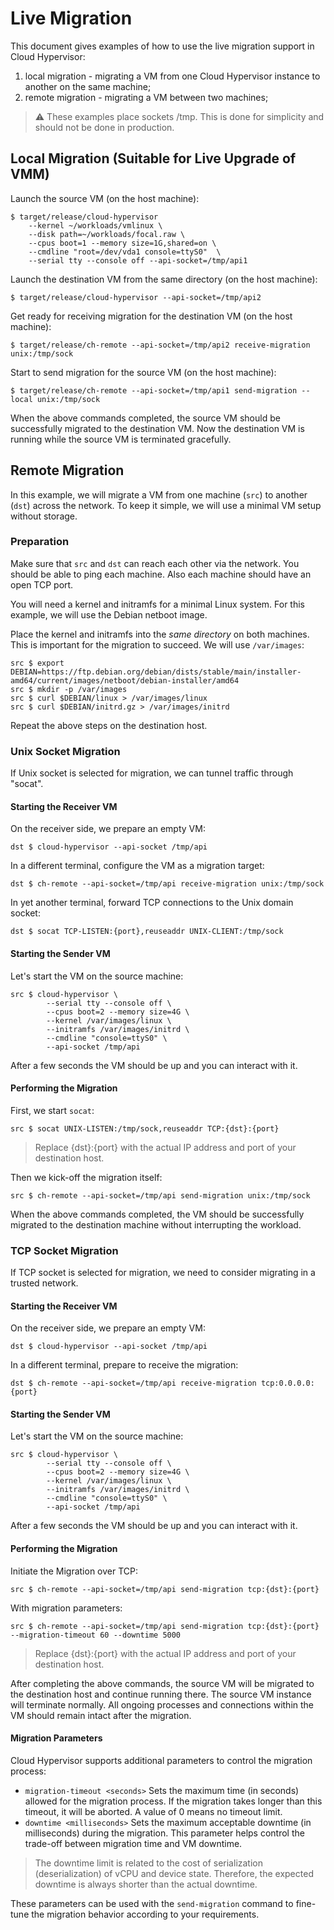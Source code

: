 # Live Migration

This document gives examples of how to use the live migration support
in Cloud Hypervisor:

1. local migration - migrating a VM from one Cloud Hypervisor instance to another on the same machine;
1. remote migration - migrating a VM between two machines;

> :warning: These examples place sockets /tmp. This is done for
> simplicity and should not be done in production.

## Local Migration (Suitable for Live Upgrade of VMM)

Launch the source VM (on the host machine):

```console
$ target/release/cloud-hypervisor
    --kernel ~/workloads/vmlinux \
    --disk path=~/workloads/focal.raw \
    --cpus boot=1 --memory size=1G,shared=on \
    --cmdline "root=/dev/vda1 console=ttyS0"  \
    --serial tty --console off --api-socket=/tmp/api1
```

Launch the destination VM from the same directory (on the host machine):

```console
$ target/release/cloud-hypervisor --api-socket=/tmp/api2
```

Get ready for receiving migration for the destination VM (on the host machine):

```console
$ target/release/ch-remote --api-socket=/tmp/api2 receive-migration unix:/tmp/sock
```

Start to send migration for the source VM (on the host machine):

```console
$ target/release/ch-remote --api-socket=/tmp/api1 send-migration --local unix:/tmp/sock
```

When the above commands completed, the source VM should be successfully
migrated to the destination VM. Now the destination VM is running while
the source VM is terminated gracefully.

## Remote Migration

In this example, we will migrate a VM from one machine (`src`) to
another (`dst`) across the network. To keep it simple, we will use a
minimal VM setup without storage.

### Preparation

Make sure that `src` and `dst` can reach each other via the
network. You should be able to ping each machine. Also each machine
should have an open TCP port.

You will need a kernel and initramfs for a minimal Linux system. For
this example, we will use the Debian netboot image.

Place the kernel and initramfs into the _same directory_ on both
machines. This is important for the migration to succeed. We will use
`/var/images`:

```console
src $ export DEBIAN=https://ftp.debian.org/debian/dists/stable/main/installer-amd64/current/images/netboot/debian-installer/amd64
src $ mkdir -p /var/images
src $ curl $DEBIAN/linux > /var/images/linux
src $ curl $DEBIAN/initrd.gz > /var/images/initrd
```

Repeat the above steps on the destination host.

### Unix Socket Migration

If Unix socket is selected for migration, we can tunnel traffic through "socat".

#### Starting the Receiver VM

On the receiver side, we prepare an empty VM:

```console
dst $ cloud-hypervisor --api-socket /tmp/api
```

In a different terminal, configure the VM as a migration target:

```console
dst $ ch-remote --api-socket=/tmp/api receive-migration unix:/tmp/sock
```

In yet another terminal, forward TCP connections to the Unix domain socket:

```console
dst $ socat TCP-LISTEN:{port},reuseaddr UNIX-CLIENT:/tmp/sock
```

#### Starting the Sender VM

Let's start the VM on the source machine:

```console
src $ cloud-hypervisor \
        --serial tty --console off \
        --cpus boot=2 --memory size=4G \
        --kernel /var/images/linux \
        --initramfs /var/images/initrd \
        --cmdline "console=ttyS0" \
        --api-socket /tmp/api
```

After a few seconds the VM should be up and you can interact with it.

#### Performing the Migration

First, we start `socat`:

```console
src $ socat UNIX-LISTEN:/tmp/sock,reuseaddr TCP:{dst}:{port}
```

> Replace {dst}:{port} with the actual IP address and port of your destination host.

Then we kick-off the migration itself:

```console
src $ ch-remote --api-socket=/tmp/api send-migration unix:/tmp/sock
```

When the above commands completed, the VM should be successfully
migrated to the destination machine without interrupting the workload.

### TCP Socket Migration

If TCP socket is selected for migration, we need to consider migrating
in a trusted network.

#### Starting the Receiver VM

On the receiver side, we prepare an empty VM:

```console
dst $ cloud-hypervisor --api-socket /tmp/api
```

In a different terminal, prepare to receive the migration:

```console
dst $ ch-remote --api-socket=/tmp/api receive-migration tcp:0.0.0.0:{port}
```

#### Starting the Sender VM

Let's start the VM on the source machine:

```console
src $ cloud-hypervisor \
        --serial tty --console off \
        --cpus boot=2 --memory size=4G \
        --kernel /var/images/linux \
        --initramfs /var/images/initrd \
        --cmdline "console=ttyS0" \
        --api-socket /tmp/api
```

After a few seconds the VM should be up and you can interact with it.

#### Performing the Migration

Initiate the Migration over TCP:

```console
src $ ch-remote --api-socket=/tmp/api send-migration tcp:{dst}:{port}
```

With migration parameters:

```console
src $ ch-remote --api-socket=/tmp/api send-migration tcp:{dst}:{port} --migration-timeout 60 --downtime 5000
```

> Replace {dst}:{port} with the actual IP address and port of your destination host.

After completing the above commands, the source VM will be migrated to
the destination host and continue running there. The source VM instance
will terminate normally. All ongoing processes and connections within
the VM should remain intact after the migration.

#### Migration Parameters

Cloud Hypervisor supports additional parameters to control the
migration process:

- `migration-timeout <seconds>`
Sets the maximum time (in seconds) allowed for the migration process.
If the migration takes longer than this timeout, it will be aborted. A
value of 0 means no timeout limit.
- `downtime <milliseconds>`
Sets the maximum acceptable downtime (in milliseconds) during the
migration. This parameter helps control the trade-off between migration
time and VM downtime.

> The downtime limit is related to the cost of serialization
(deserialization) of vCPU and device state. Therefore, the expected
downtime is always shorter than the actual downtime.

These parameters can be used with the `send-migration` command to
fine-tune the migration behavior according to your requirements.